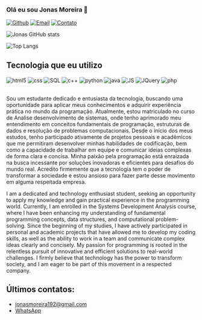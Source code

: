 ### Olá eu sou Jonas Moreira 👋

<!--[![Linkedin](https://img.shields.io/badge/LinkedIn-0077B5?style=for-the-badge&logo=linkedin&logoColor=white)](https://www.linkedin.com/in/jonas-moreira-40aba71b5/)-->
[![Github](https://img.shields.io/badge/GitHub-100000?style=for-the-badge&logo=github&logoColor=white)](https://github.com/JonasMoreira0)
[![Email](https://img.shields.io/badge/Gmail-D14836?style=for-the-badge&logo=gmail&logoColor=white)](jonasmoreira192@gmail.com)
[![Contato](https://img.shields.io/badge/website-000000?style=for-the-badge&logo=About.me&logoColor=white)](https://mono.direct/jonasmoreira?utm_medium=share-link&utm_source=mono.direct&utm_name=share-link-in-share-page)

![Jonas GitHub stats](https://github-readme-stats.vercel.app/api?username=JonasMoreira0&show_icons=true&theme=onedark)

![Top Langs](https://github-readme-stats.vercel.app/api/top-langs/?username=JonasMoreira0&langs_count=8)

## Tecnologia que eu utilizo

<div style="display: inline_block"><dr/>
<img align="center" alt="html5" src="https://img.shields.io/badge/HTML5-E34F26?style=for-the-badge&logo=html5&logoColor=white" />
<img align="center" alt="css" src="https://img.shields.io/badge/CSS3-1572B6?style=for-the-badge&logo=css3&logoColor=white" />
<img align="center" alt="SQL" src="https://img.shields.io/badge/PostgreSQL-316192?style=for-the-badge&logo=postgresql&logoColor=white" />
<img align="center" alt="c++" src="https://img.shields.io/badge/C%2B%2B-00599C?style=for-the-badge&logo=c%2B%2B&logoColor=white" />
<img align="center" alt="python" src="https://img.shields.io/badge/Python-14354C?style=for-the-badge&logo=python&logoColor=white" />
<img align="center" alt="java" src="https://img.shields.io/badge/Java-ED8B00?style=for-the-badge&logo=openjdk&logoColor=white" />
<img align="center" alt="JS" src="https://img.shields.io/badge/JavaScript-323330?style=for-the-badge&logo=javascript&logoColor=F7DF1E" />
<img align="center" alt="JQuery" src="https://img.shields.io/badge/jQuery-0769AD?style=for-the-badge&logo=jquery&logoColor=white" />
<img align="center" alt="php" src="https://img.shields.io/badge/PHP-777BB4?style=for-the-badge&logo=php&logoColor=white" />
</div><br>

Sou um estudante dedicado e entusiasta da tecnologia, buscando uma oportunidade para aplicar meus conhecimentos e adquirir experiência prática no mundo da programação.
Atualmente, estou matriculado no curso de Analise desenvolvimento de sistemas, onde tenho aprimorado meu entendimento em conceitos fundamentais de programação, estruturas de dados e resolução de problemas computacionais.
Desde o início dos meus estudos, tenho participado ativamente de projetos pessoais e acadêmicos que me permitiram desenvolver minhas habilidades de codificação, bem como a capacidade de trabalhar em equipe e comunicar ideias complexas de forma clara e concisa.
Minha paixão pela programação está enraizada na busca incessante por soluções inovadoras e eficientes para desafios do mundo real. Acredito firmemente que a tecnologia tem o poder de transformar a sociedade e estou ansioso para fazer parte desse movimento em alguma respeitada empresa.

I am a dedicated and technology enthusiast student, seeking an opportunity to apply my knowledge and gain practical experience in the programming world. Currently, I am enrolled in the Systems Development Analysis course, where I have been enhancing my understanding of fundamental programming concepts, data structures, and computational problem-solving. Since the beginning of my studies, I have actively participated in personal and academic projects that have allowed me to develop my coding skills, as well as the ability to work in a team and communicate complex ideas clearly and concisely. My passion for programming is rooted in the relentless pursuit of innovative and efficient solutions to real-world challenges. I firmly believe that technology has the power to transform society, and I am eager to be part of this movement in a respected company.

## Últimos contatos:
- [jonasmoreira192@gmail.com]()<br/>
- [WhatsApp](https://mono.direct/jonasmoreira?utm_medium=share-link&utm_source=mono.direct&utm_name=share-link-in-share-page)
